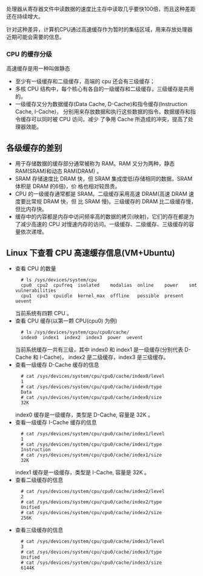 
处理器从寄存器文件中读数据的速度比主存中读取几乎要快100倍，而且这种差距还在持续增大。

针对这种差异，计算机CPU通过高速缓存作为暂时的集结区域，用来存放处理器近期可能会需要的信息。

### CPU 的缓存分级

高速缓存是用一种叫做静态
- 至少有一级缓存和二级缓存，高端的 cpu 还会有三级缓存；
- 多核 CPU 结构中，每个核心有各自的一级缓存和二级缓存，三级缓存是共用的。
- 一级缓存又分为数据缓存(Data Cache, D-Cache)和指令缓存(Instruction Cache, I-Cache)，
  分别用来存放数据和执行这些数据的指令。数据缓存和指令缓存可以同时被 CPU 访问，减少
  了争用 Cache 所造成的冲突，提高了处理器效能。
  
## 各级缓存的差别
- 用于存储数据的缓存部分通常被称为 RAM。RAM 又分为两种，静态 RAM(SRAM)和动态 RAM(DRAM)
  。
- SRAM 存储速度比 DRAM 快，但 SRAM 集成度低(存储相同的数据，SRAM 体积是 DRAM 的6倍)，价
  格也相对较昂贵。
- CPU 的一级缓存通常都是 SRAM。二级缓存采用高速 DRAM(高速 DRAM 速度要比常规 DRAM 快，但
  比 SRAM 慢)。三级缓存的 DRAM 比二级缓存慢，但比内存快。
- 缓存中的内容都是内存中访问频率高的数据的拷贝(映射)，它们的存在都是为了减少高速的 CPU
  对慢速内存的访问。一级缓存、二级缓存、三级缓存的容量依次递增。

## Linux 下查看 CPU 高速缓存信息(VM+Ubuntu)
- 查看 CPU 的数量
  ```shell
    # ls /sys/devices/system/cpu
    cpu0  cpu2  cpufreq  isolated    modalias  online    power    smt     vulnerabilities
    cpu1  cpu3  cpuidle  kernel_max  offline   possible  present  uevent
  ```
  当前系统有四颗 CPU 。
- 查看 CPU 缓存(以第一颗 CPU(cpu0) 为例)
  ```shell
    # ls /sys/devices/system/cpu/cpu0/cache/
    index0  index1  index2  index3  power  uevent
  ```
  当前系统缓存一共有三级，其中 index0 和 index1 是一级缓存(分别代表 D-Cache 和 I-Cache)，
  index2 是二级缓存，index3 是三级缓存。
- 查看一级缓存 D-Cache 缓存的信息
  ```shell
    # cat /sys/devices/system/cpu/cpu0/cache/index0/level
    1
    # cat /sys/devices/system/cpu/cpu0/cache/index0/type
    Data
    # cat /sys/devices/system/cpu/cpu0/cache/index0/size
    32K
  ```
  index0 缓存是一级缓存，类型是 D-Cache, 容量是 32K 。
- 查看一级缓存 I-Cache 缓存的信息
  ```shell
    # cat /sys/devices/system/cpu/cpu0/cache/index1/level
    1
    # cat /sys/devices/system/cpu/cpu0/cache/index1/type
    Instruction
    # cat /sys/devices/system/cpu/cpu0/cache/index1/size
    32K
  ```
  index1 缓存是一级缓存，类型是 I-Cache, 容量是 32K 。
- 查看二级缓存的信息
  ```shell
    # cat /sys/devices/system/cpu/cpu0/cache/index2/level
    2
    # cat /sys/devices/system/cpu/cpu0/cache/index2/type
    Unified
    # cat /sys/devices/system/cpu/cpu0/cache/index2/size
    256K
  ```
- 查看三级缓存的信息
  ```shell
    # cat /sys/devices/system/cpu/cpu0/cache/index3/level
    3
    # cat /sys/devices/system/cpu/cpu0/cache/index3/type
    Unified
    # cat /sys/devices/system/cpu/cpu0/cache/index3/size
    6144K
  ```